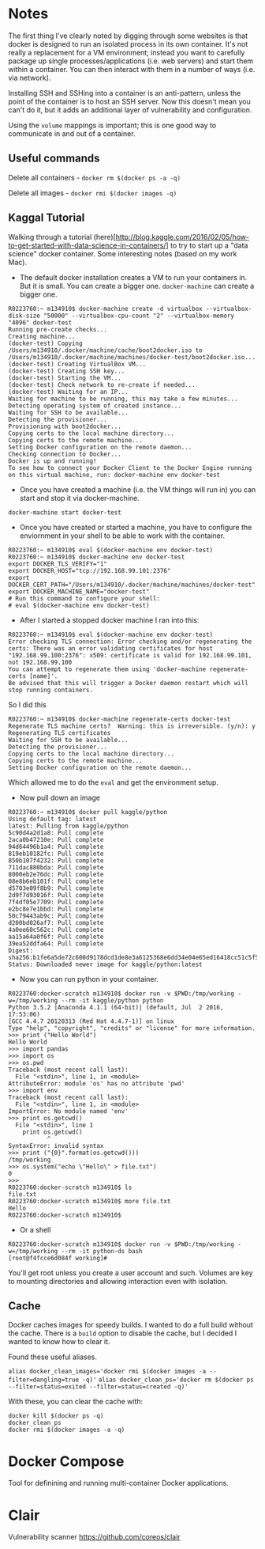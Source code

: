 # Notes

The first thing I've clearly noted by digging through some websites is that docker is designed to run an isolated process in its own container. It's not really a replacement for a VM environment; instead you want to carefully package up single processes/applications (i.e. web servers) and start them within a container. You can then interact with them in a number of ways (i.e. via network).

Installing SSH and SSHing into a container is an anti-pattern, unless the point of the container is to host an SSH server. Now this doesn't mean you can't do it, but it adds an additional layer of vulnerability and configuration.

Using the `volume` mappings is important; this is one good way to communicate in and out of a container.

## Useful commands

Delete all containers - `docker rm $(docker ps -a -q)`

Delete all images - `docker rmi $(docker images -q)`

## Kaggal Tutorial
Walking through a tutorial (here)[http://blog.kaggle.com/2016/02/05/how-to-get-started-with-data-science-in-containers/] to try to start up a "data science" docker container. Some interesting notes (based on my work Mac).

- The default docker installation creates a VM to run your containers in. But it is small. You can create a bigger one. `docker-machine` can create a bigger one.

~~~
R0223760:~ m134910$ docker-machine create -d virtualbox --virtualbox-disk-size "50000" --virtualbox-cpu-count "2" --virtualbox-memory "4096" docker-test
Running pre-create checks...
Creating machine...
(docker-test) Copying /Users/m134910/.docker/machine/cache/boot2docker.iso to /Users/m134910/.docker/machine/machines/docker-test/boot2docker.iso...
(docker-test) Creating VirtualBox VM...
(docker-test) Creating SSH key...
(docker-test) Starting the VM...
(docker-test) Check network to re-create if needed...
(docker-test) Waiting for an IP...
Waiting for machine to be running, this may take a few minutes...
Detecting operating system of created instance...
Waiting for SSH to be available...
Detecting the provisioner...
Provisioning with boot2docker...
Copying certs to the local machine directory...
Copying certs to the remote machine...
Setting Docker configuration on the remote daemon...
Checking connection to Docker...
Docker is up and running!
To see how to connect your Docker Client to the Docker Engine running on this virtual machine, run: docker-machine env docker-test
~~~

- Once you have created a machine (i.e. the VM things will run in) you can start and stop it via docker-machine.

~~~
docker-machine start docker-test
~~~

- Once you have created or started a machine, you have to configure the enviornment in your shell to be able to work with the container.

~~~
R0223760:~ m134910$ eval $(docker-machine env docker-test)
R0223760:~ m134910$ docker-machine env docker-test
export DOCKER_TLS_VERIFY="1"
export DOCKER_HOST="tcp://192.168.99.101:2376"
export DOCKER_CERT_PATH="/Users/m134910/.docker/machine/machines/docker-test"
export DOCKER_MACHINE_NAME="docker-test"
# Run this command to configure your shell: 
# eval $(docker-machine env docker-test)
~~~

- After I started a stopped docker machine I ran into this:

~~~
R0223760:~ m134910$ eval $(docker-machine env docker-test)
Error checking TLS connection: Error checking and/or regenerating the certs: There was an error validating certificates for host "192.168.99.100:2376": x509: certificate is valid for 192.168.99.101, not 192.168.99.100
You can attempt to regenerate them using 'docker-machine regenerate-certs [name]'.
Be advised that this will trigger a Docker daemon restart which will stop running containers.
~~~

So I did this

~~~
R0223760:~ m134910$ docker-machine regenerate-certs docker-test
Regenerate TLS machine certs?  Warning: this is irreversible. (y/n): y
Regenerating TLS certificates
Waiting for SSH to be available...
Detecting the provisioner...
Copying certs to the local machine directory...
Copying certs to the remote machine...
Setting Docker configuration on the remote daemon...
~~~

Which allowed me to do the `eval` and get the environment setup.

- Now pull down an image

~~~
R0223760:~ m134910$ docker pull kaggle/python
Using default tag: latest
latest: Pulling from kaggle/python
5c90d4a2d1a8: Pull complete 
2aca0b47210e: Pull complete 
94d64496b1a4: Pull complete 
819eb10182fc: Pull complete 
850b107f4232: Pull complete 
711dac880bda: Pull complete 
8000eb2e76dc: Pull complete 
08e8b6eb101f: Pull complete 
d5703e09f8b9: Pull complete 
2d9f7d93016f: Pull complete 
7f4df05e7709: Pull complete 
e2bc8e7e1bbd: Pull complete 
50c79443ab9c: Pull complete 
d200bd026af7: Pull complete 
4a0ee60c562c: Pull complete 
aa15a64a0f6f: Pull complete 
39ea52ddfa64: Pull complete 
Digest: sha256:b1fe6a5de72c600d9178dcd1de8e3a6125368e6dd34e04e65ed16418cc51c5f5
Status: Downloaded newer image for kaggle/python:latest
~~~

- Now you can run python in your container.

~~~
R0223760:docker-scratch m134910$ docker run -v $PWD:/tmp/working -w=/tmp/working --rm -it kaggle/python python
Python 3.5.2 |Anaconda 4.1.1 (64-bit)| (default, Jul  2 2016, 17:53:06) 
[GCC 4.4.7 20120313 (Red Hat 4.4.7-1)] on linux
Type "help", "copyright", "credits" or "license" for more information.
>>> print ("Hello World")
Hello World
>>> import pandas
>>> import os
>>> os.pwd
Traceback (most recent call last):
  File "<stdin>", line 1, in <module>
AttributeError: module 'os' has no attribute 'pwd'
>>> import env
Traceback (most recent call last):
  File "<stdin>", line 1, in <module>
ImportError: No module named 'env'
>>> print os.getcwd()
  File "<stdin>", line 1
    print os.getcwd()
           ^
SyntaxError: invalid syntax
>>> print ("{0}".format(os.getcwd()))
/tmp/working
>>> os.system("echo \"Hello\" > file.txt")
0
>>> 
R0223760:docker-scratch m134910$ ls
file.txt
R0223760:docker-scratch m134910$ more file.txt
Hello
R0223760:docker-scratch m134910$
~~~

- Or a shell

~~~
R0223760:docker-scratch m134910$ docker run -v $PWD:/tmp/working -w=/tmp/working --rm -it python-ds bash
[root@f4fcce6d084f working]# 
~~~

You'll get root unless you create a user account and such. Volumes are key to mounting directories and allowing interaction even with isolation.


## Cache
Docker caches images for speedy builds. I wanted to do a full build without the cache. There is a `build` option to disable the cache, but I decided I wanted to know how to clear it.

Found these useful aliases.

`alias docker_clean_images='docker rmi $(docker images -a --filter=dangling=true -q)'`
`alias docker_clean_ps='docker rm $(docker ps --filter=status=exited --filter=status=created -q)'`

With these, you can clear the cache with:

```
docker kill $(docker ps -q)
docker_clean_ps
docker rmi $(docker images -a -q)
```

# Docker Compose
Tool for definining and running multi-container Docker applications.

# Clair
Vulnerability scanner
https://github.com/coreos/clair
